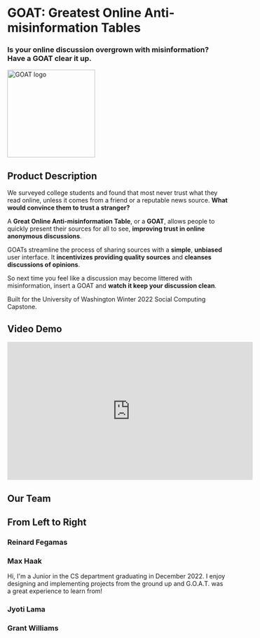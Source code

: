 # GOAT: Greatest Online Anti-misinformation Tables

### **Is your online discussion overgrown with misinformation? Have a GOAT clear it up.**

<img src="/Wild-Swaying-Goats/data/logo/logo.jpg" alt="GOAT logo" width="200"/>
<!-- ![GOAT logo](/Wild-Swaying-Goats/data/logo/logo.jpg) -->

## Product Description

We surveyed college students and found that most never trust what they read online, unless it comes from a friend or a reputable news source. **What would convince them to trust a stranger?**

A **Great Online Anti-misinformation Table**, or a **GOAT**, allows people to quickly present their sources for all to see, **improving trust in online anonymous discussions**.

GOATs streamline the process of sharing sources with a **simple**, **unbiased** user interface. It **incentivizes providing quality sources** and **cleanses discussions of opinions**.

So next time you feel like a discussion may become littered with misinformation, insert a GOAT and **watch it keep your discussion clean**.

Built for the University of Washington Winter 2022 Social Computing Capstone.

## Video Demo

<iframe width="560" height="315" src="https://www.youtube.com/embed/eUbmqYk03BA" title="YouTube video player" frameborder="0" allow="accelerometer; autoplay; clipboard-write; encrypted-media; gyroscope; picture-in-picture" allowfullscreen></iframe>

## Our Team

## From Left to Right
### Reinard Fegamas

### Max Haak
Hi, I'm a Junior in the CS department graduating in December 2022. I enjoy designing and implementing projects from the ground up and G.O.A.T. was a great experience to learn from!

### Jyoti Lama

### Grant Williams
